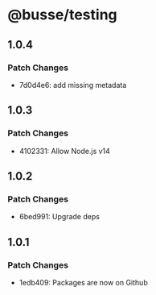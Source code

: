 # @busse/testing

## 1.0.4

### Patch Changes

- 7d0d4e6: add missing metadata

## 1.0.3

### Patch Changes

- 4102331: Allow Node.js v14

## 1.0.2

### Patch Changes

- 6bed991: Upgrade deps

## 1.0.1

### Patch Changes

- 1edb409: Packages are now on Github
